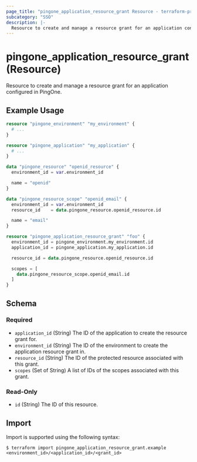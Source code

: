 ```yaml
---
page_title: "pingone_application_resource_grant Resource - terraform-provider-pingone"
subcategory: "SSO"
description: |-
  Resource to create and manage a resource grant for an application configured in PingOne.
---
```


# pingone_application_resource_grant (Resource)

Resource to create and manage a resource grant for an application configured in PingOne.

## Example Usage

```terraform
resource "pingone_environment" "my_environment" {
  # ...
}

resource "pingone_application" "my_application" {
  # ...
}

data "pingone_resource" "openid_resource" {
  environment_id = var.environment_id

  name = "openid"
}

data "pingone_resource_scope" "openid_email" {
  environment_id = var.environment_id
  resource_id    = data.pingone_resource.openid_resource.id

  name = "email"
}

resource "pingone_application_resource_grant" "foo" {
  environment_id = pingone_environment.my_environment.id
  application_id = pingone_application.my_application.id

  resource_id = data.pingone_resource.openid_resource.id

  scopes = [
    data.pingone_resource_scope.openid_email.id
  ]
}
```

<!-- schema generated by tfplugindocs -->
## Schema

### Required

- `application_id` (String) The ID of the application to create the resource grant for.
- `environment_id` (String) The ID of the environment to create the application resource grant in.
- `resource_id` (String) The ID of the protected resource associated with this grant.
- `scopes` (Set of String) A list of IDs of the scopes associated with this grant.

### Read-Only

- `id` (String) The ID of this resource.

## Import

Import is supported using the following syntax:

```shell
$ terraform import pingone_application_resource_grant.example <environment_id>/<application_id>/<grant_id>
```

